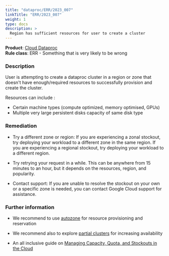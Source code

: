 ```yaml
---
title: "dataproc/ERR/2023_007"
linkTitle: "ERR/2023_007"
weight: 1
type: docs
description: >
  Region has sufficient resources for user to create a cluster
---
```


**Product**: [Cloud Dataproc](https://cloud.google.com/dataproc)\
**Rule class**: ERR - Something that is very likely to be wrong

### Description
User is attempting to create a dataproc cluster in a region or zone that doesn't have enough/required resources to successfully provision and create the cluster.

Resources can include :
- Certain machine types (compute optimized, memory optimised, GPUs)
- Multiple very large persistent disks capacity of same disk type


### Remediation

- Try a different zone or region: If you are experiencing a zonal stockout, try deploying your workload to a different zone in the same region. If you are experiencing a regional stockout, try deploying your workload to a different region.

- Try retrying your request in a while. This can be anywhere from 15 minutes to an hour, but it depends on the resources, region, and popularity.

- Contact support: If you are unable to resolve the stockout on your own or a specific zone is needed, you can contact Google Cloud support for assistance.



### Further information

- We recommend to use [autozone](https://cloud.google.com/dataproc/docs/concepts/configuring-clusters/auto-zone)  for resource provisioning and reservation

- We recommend also to explore [partial clusters](https://cloud.google.com/dataproc/docs/guides/create-partial-cluster) for increasing availability


- An all inclusive guide on  [Managing Capacity, Quota, and Stockouts in the Cloud](https://www.googlecloudcommunity.com/gc/Community-Blogs/Managing-Capacity-Quota-and-Stockouts-in-the-Cloud-Concepts-and/ba-p/464770#:~:text=Stockouts%20can%20happen%20when%20there's,resources%20are%20not%20currently%20available.)
